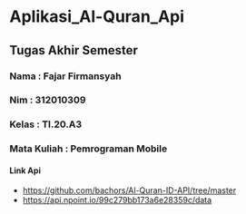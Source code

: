 # Aplikasi_Al-Quran_Api

## Tugas Akhir Semester

### Nama        : Fajar Firmansyah
### Nim         : 312010309
### Kelas       : TI.20.A3
### Mata Kuliah : Pemrograman Mobile

#### Link Api
* https://github.com/bachors/Al-Quran-ID-API/tree/master
* https://api.npoint.io/99c279bb173a6e28359c/data
